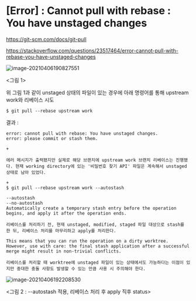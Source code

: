 # [Error] : Cannot pull with rebase : You have unstaged changes 

https://git-scm.com/docs/git-pull

https://stackoverflow.com/questions/23517464/error-cannot-pull-with-rebase-you-have-unstaged-changes





![image-20210406190827551](./imgs/Cannot_pull_with_rebase_0.png)

<그림 1>

위 그림 1과 같이 unstaged 상태의 파일이 있는 경우에 아래 명령어를 통해 upstream work와 리베이스 시도

```
$ git pull --rebase upstream work 
```

결과 : 

```
error: cannot pull with rebase: You have unstaged changes.
error: please commit or stash them.

+

에러 메시지가 출력됐지만 실제로 해당 브랜치에 upstream work 브랜치 리베이스는 진행됐다. 현재 working directory에 있는 '비밀번호 찾기 API' 파일은 계속해서 unstaged 상태로 남아 있었다. 

+
$ git pull --rebase upstream work --autostash

--autostash
--no-autostash
Automatically create a temporary stash entry before the operation begins, and apply it after the operation ends. 

리베이스를 처리하기 전, 현재 unstaged, modified, staged 파일 대상으로 stash를 한 뒤, 리베이스 처리를 마무리하고 apply를 처리한다. 

This means that you can run the operation on a dirty worktree. However, use with care: the final stash application after a successful merge might result in non-trivial conflicts.

리베이스를 처리할 때 worktree에 unstaged 파일이 있는 상태에서도 가능하다는 이점이 있지만 중대한 충돌 사항도 발생할 수 있는 만큼 사용 시 주의해야 한다. 

```

![image-20210406192208530](imgs/Cannot_pull_with_rebase_1.png)

<그림 2 : --autostash 적용, 리베이스 처리 후 apply 직후 status> 


